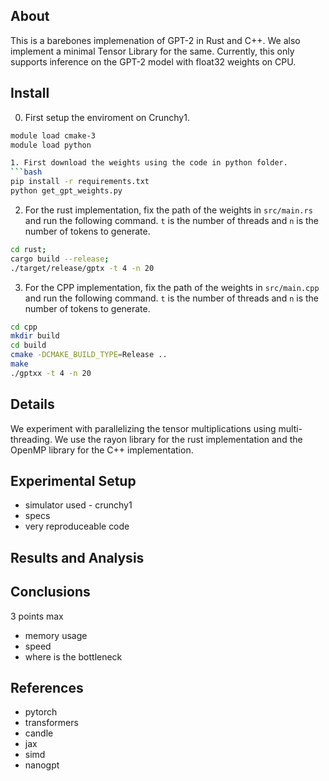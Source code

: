 ## About
This is a barebones implemenation of GPT-2 in Rust and C++. We also implement a minimal Tensor Library for the same. Currently, this only supports inference on the GPT-2 model with float32 weights on CPU. 

## Install

0. First setup the enviroment on Crunchy1.
```bash
module load cmake-3
module load python

1. First download the weights using the code in python folder.
```bash
pip install -r requirements.txt
python get_gpt_weights.py
```

2. For the rust implementation, fix the path of the weights in `src/main.rs` and run the following command. `t` is the number of threads and `n` is the number of tokens to generate.
```bash
cd rust;
cargo build --release;
./target/release/gptx -t 4 -n 20
```

3. For the CPP implementation, fix the path of the weights in `src/main.cpp` and run the following command. `t` is the number of threads and `n` is the number of tokens to generate.
```bash
cd cpp
mkdir build
cd build
cmake -DCMAKE_BUILD_TYPE=Release ..
make
./gptxx -t 4 -n 20
```

## Details
We experiment with parallelizing the tensor multiplications using multi-threading. We use the rayon library for the rust implementation and the OpenMP library for the C++ implementation.




## Experimental Setup
- simulator used - crunchy1
- specs
- very reproduceable code 


## Results and Analysis


## Conclusions
3 points max
- memory usage
- speed
- where is the bottleneck

## References
- pytorch
- transformers
- candle
- jax
- simd
- nanogpt